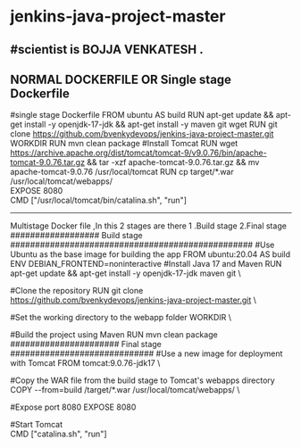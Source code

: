 # jenkins-java-project-master
#scientist is BOJJA VENKATESH .
--------------------------------------------------------------------------
NORMAL DOCKERFILE OR Single stage Dockerfile
-----------------------------------------------------------------------------
#single stage Dockerfile
FROM ubuntu AS build
RUN apt-get update && apt-get install -y openjdk-17-jdk && apt-get install -y maven git wget
RUN git clone https://github.com/bvenkydevops/jenkins-java-project-master.git   \
WORKDIR 
RUN mvn clean package
#Install Tomcat
RUN wget https://archive.apache.org/dist/tomcat/tomcat-9/v9.0.76/bin/apache-tomcat-9.0.76.tar.gz &&
tar -xzf apache-tomcat-9.0.76.tar.gz &&
mv apache-tomcat-9.0.76 /usr/local/tomcat
RUN cp target/*.war /usr/local/tomcat/webapps/               \
EXPOSE 8080         \
CMD ["/usr/local/tomcat/bin/catalina.sh", "run"]

----------------------------------------------------------------------------------------
Multistage Docker file ,In this 2 stages are there 1 .Build stage 2.Final stage
################## Build stage ################################################# #Use Ubuntu as the base image for building the app
FROM ubuntu:20.04 AS build
ENV DEBIAN_FRONTEND=noninteractive
#Install Java 17 and Maven
RUN apt-get update &&
apt-get install -y openjdk-17-jdk maven git \

#Clone the repository
RUN git clone https://github.com/bvenkydevops/jenkins-java-project-master.git \

#Set the working directory to the webapp folder
WORKDIR  \

#Build the project using Maven
RUN mvn clean package             \
###################### Final stage #############################
#Use a new image for deployment with Tomcat
FROM tomcat:9.0.76-jdk17 \

#Copy the WAR file from the build stage to Tomcat's webapps directory
COPY --from=build /target/*.war /usr/local/tomcat/webapps/  \

#Expose port 8080
EXPOSE 8080          

#Start Tomcat  \
CMD ["catalina.sh", "run"]
